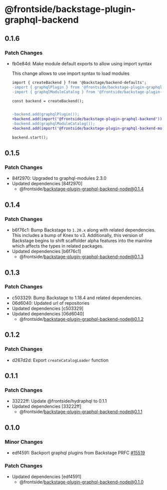 # @frontside/backstage-plugin-graphql-backend

## 0.1.6

### Patch Changes

- fb0e84d: Make module default exports to allow using import syntax

  This change allows to use import syntax to load modules

  ```diff
  import { createBackend } from '@backstage/backend-defaults';
  -import { graphqlPlugin } from '@frontside/backstage-plugin-graphql-backend';
  -import { graphqlModuleCatalog } from '@frontside/backstage-plugin-graphql-backend-module-catalog';

  const backend = createBackend();


  -backend.add(graphqlPlugin());
  +backend.add(import('@frontside/backstage-plugin-graphql-backend'));
  -backend.add(graphqlModuleCatalog());
  +backend.add(import('@frontside/backstage-plugin-graphql-backend-module-catalog'));

  backend.start();
  ```

## 0.1.5

### Patch Changes

- 84f2970: Upgraded to graphql-modules 2.3.0
- Updated dependencies [84f2970]
  - @frontside/backstage-plugin-graphql-backend-node@0.1.4

## 0.1.4

### Patch Changes

- b6f76c1: Bump Backstage to `1.20.x` along with related dependencies. This includes a bump of Knex to v3. Additionally, this version of Backstage begins to shift scaffolder alpha features into the mainline which affects the types in related packages.
- Updated dependencies [b6f76c1]
  - @frontside/backstage-plugin-graphql-backend-node@0.1.3

## 0.1.3

### Patch Changes

- c503329: Bump Backstage to 1.18.4 and related dependencies.
- 06d6040: Updated url of repositories
- Updated dependencies [c503329]
- Updated dependencies [06d6040]
  - @frontside/backstage-plugin-graphql-backend-node@0.1.2

## 0.1.2

### Patch Changes

- d267d2d: Export `createCatalogLoader` function

## 0.1.1

### Patch Changes

- 33222ff: Update @frontside/hydraphql to 0.1.1
- Updated dependencies [33222ff]
  - @frontside/backstage-plugin-graphql-backend-node@0.1.1

## 0.1.0

### Minor Changes

- edf4591: Backport graphql plugins from Backstage PRFC [#15519](https://github.com/backstage/backstage/pull/15519)

### Patch Changes

- Updated dependencies [edf4591]
  - @frontside/backstage-plugin-graphql-backend-node@0.1.0

